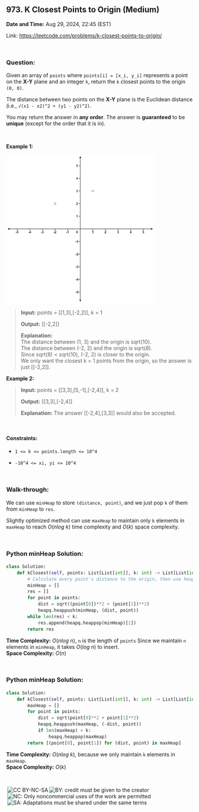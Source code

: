 ## 973. K Closest Points to Origin (Medium)
**Date and Time:** Aug 29, 2024, 22:45 (EST)

Link: https://leetcode.com/problems/k-closest-points-to-origin/

<br>

### Question:
Given an array of `points` where `points[i] = [x_i, y_i]` represents a point on the **X-Y** plane and an integer `k`, return the `k` closest points to the origin `(0, 0)`.

The distance between two points on the **X-Y** plane is the Euclidean distance (i.e., `√(x1 - x2)^2 + (y1 - y2)^2)`.

You may return the answer in **any order**. The answer is **guaranteed** to be **unique** (except for the order that it is in).

<br>

**Example 1:**

<img src="../images/973.jpg" width=400>

> **Input:** points = [[1,3],[-2,2]], k = 1
> 
> **Output:** [[-2,2]]
>
> **Explanation:** <br>
> The distance between (1, 3) and the origin is sqrt(10). <br>
> The distance between (-2, 2) and the origin is sqrt(8). <br>
> Since sqrt(8) < sqrt(10), (-2, 2) is closer to the origin. <br>
> We only want the closest k = 1 points from the origin, so the answer is just [[-2,2]].

**Example 2:**
> **Input:** points = [[3,3],[5,-1],[-2,4]], k = 2
> 
> **Output:** [[3,3],[-2,4]]
>
> **Explanation:** The answer [[-2,4],[3,3]] would also be accepted.

<br>

#### Constraints:
* `1 <= k <= points.length <= 10^4`

* `-10^4 <= xi, yi <= 10^4`

<br>

### Walk-through: 
We can use `minHeap` to store `(distance, point)`, and we just pop `k` of them from `minHeap` to `res`.

Slightly optimized method can use `maxHeap` to maintain only `k` elements in `maxHeap` to reach $O(nlog\ k)$ time complexity and $O(k)$ space complexity.

<br>

### Python minHeap Solution:
```python
class Solution:
    def kClosest(self, points: List[List[int]], k: int) -> List[List[int]]:
        # Calculate every point's distance to the origin, then use heap to store
        minHeap = []
        res = []
        for point in points:
            dist = sqrt((point[0])**2 + (point[1])**2)
            heapq.heappush(minHeap, (dist, point))
        while len(res) < k:
            res.append(heapq.heappop(minHeap)[1])
        return res
```
**Time Complexity:** $O(nlog\ n)$, `n` is the length of `points` Since we maintain `n` elements in `minHeap`, it takes $O(log\ n)$ to insert. <br>
**Space Complexity:** $O(n)$

<br>

### Python minHeap Solution:
```python
class Solution:
    def kClosest(self, points: List[List[int]], k: int) -> List[List[int]]:
        maxHeap = []
        for point in points:
            dist = sqrt(point[0]**2 + point[1]**2)
            heapq.heappush(maxHeap, (-dist, point))
            if len(maxHeap) > k:
                heapq.heappop(maxHeap)
        return [(point[0], point[1]) for (dist, point) in maxHeap]
```
**Time Complexity:** $O(nlog\ k)$, because we only maintain `k` elements in `maxHeap`. <br>
**Space Complexity:** $O(k)$

<br>

<img style="height:22px!important;margin-left:3px;vertical-align:text-bottom;" src="https://mirrors.creativecommons.org/presskit/icons/cc.svg?ref=chooser-v1" alt="CC BY-NC-SA" title="CC BY-NC-SA"><img style="height:22px!important;margin-left:3px;vertical-align:text-bottom;" src="https://mirrors.creativecommons.org/presskit/icons/by.svg?ref=chooser-v1" alt="BY: credit must be given to the creator" title="BY: credit must be given to the creator"><img style="height:22px!important;margin-left:3px;vertical-align:text-bottom;" src="https://mirrors.creativecommons.org/presskit/icons/nc.svg?ref=chooser-v1" alt="NC: Only noncommercial uses of the work are permitted" title="NC: Only noncommercial uses of the work are permitted"><img style="height:22px!important;margin-left:3px;vertical-align:text-bottom;" src="https://mirrors.creativecommons.org/presskit/icons/sa.svg?ref=chooser-v1" alt="SA: Adaptations must be shared under the same terms" title="SA: Adaptations must be shared under the same terms">